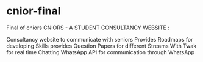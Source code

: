 # cnior-final
Final of cniors
CNIORS - A STUDENT CONSULTANCY WEBSITE :

Consultancy website to communicate with seniors
Provides Roadmaps for developing Skills
provides Question Papers for different Streams
With Twak for real time Chatting
WhatsApp API for communication through WhatsApp
